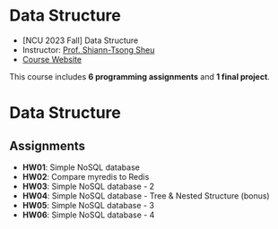 # Data Structure

* [NCU 2023 Fall] Data Structure
* Instructor: [Prof. Shiann-Tsong Sheu](https://mwnl.ce.ncu.edu.tw/members/#professor)  
* [Course Website](https://ncueeclass.ncu.edu.tw/course/info/22091)

This course includes **6 programming assignments** and **1 final project**.  
# Data Structure
## Assignments
- **HW01**: Simple NoSQL database
- **HW02**: Compare myredis to Redis
- **HW03**: Simple NoSQL database - 2
- **HW04**: Simple NoSQL database - Tree & Nested Structure (bonus)
- **HW05**: Simple NoSQL database - 3
- **HW06**: Simple NoSQL database - 4